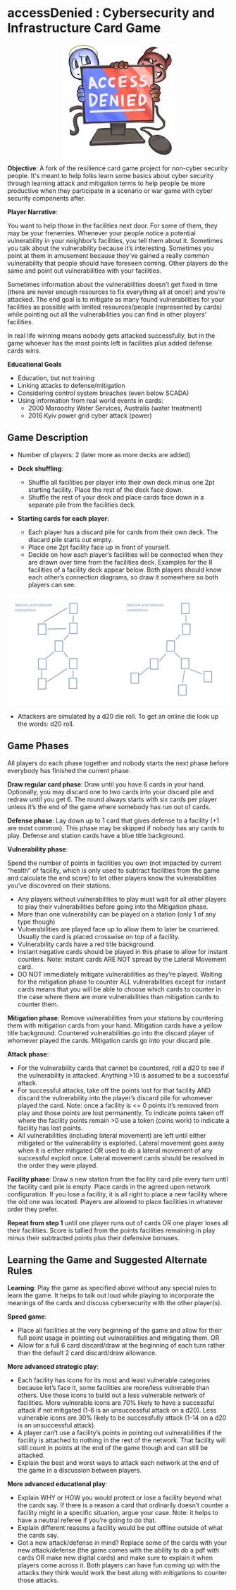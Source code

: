 # accessDenied : Cybersecurity and Infrastructure Card Game

<div style="text-align: center;"><img src="./images/accessDenied.jpg" alt="Main image of the accessDenied card game." width="256"></div>

**Objective**: A fork of the resilience card game project for non-cyber security people. It's meant to help folks learn some basics about cyber security through learning attack and mitigation terms to help people be more productive when they participate in a scenario or war game with cyber security components after.

**Player Narrative**:

You want to help those in the facilities next door. For some of them, they may be your frenemies. Whenever your people notice a potential vulnerability in your neighbor’s facilities, you tell them about it. Sometimes you talk about the vulnerability because it’s interesting. Sometimes you point at them in amusement because they’ve gained a really common vulnerability that people should have foreseen coming.
Other players do the same and point out vulnerabilities with your facilities. 

Sometimes information about the vulnerabilities doesn’t get fixed in time (there are never enough resources to fix everything all at once!) and you’re attacked. The end goal is to mitigate as many found vulnerabilities for your facilities as possible with limited resources/people (represented by cards) while pointing out all the vulnerabilities you can find in other players’ facilities.

In real life winning means nobody gets attacked successfully, but in the game whoever has the most points left in facilities plus added defense cards wins.

**Educational Goals**

- Education, but not training
- Linking attacks to defense/mitigation
- Considering control system breaches (even below SCADA)
- Using information from real world events in cards:
  - 2000 Maroochy Water Services, Australia (water treatment)
  - 2016 Kyiv power grid cyber attack (power)

## Game Description
  - Number of players: 2 (later more as more decks are added)
  - **Deck shuffling**:
    - Shuffle all facilities per player into their own deck minus one 2pt starting facility. Place the rest of the deck face down.
    - Shuffle the rest of your deck and place cards face down in a separate pile from the facilities deck.
  
  - **Starting cards for each player**:
    - Each player has a discard pile for cards from their own deck. The discard pile starts out empty.
    - Place one 2pt facility face up in front of yourself.
    - Decide on how each player’s facilities will be connected when they are drawn over time from the facilities deck. Examples for the 8 facilities of a facility deck appear below. Both players should know each other’s connection diagrams, so draw it somewhere so both players can see.

<div style="text-align: center;"><img src="./images/stationConnections1.png" alt="One way stations may be connected." width="250">    <img src="./images/stationConnections2.png" alt="A second way stations may be connected." width="250"></div>

  - Attackers are simulated by a d20 die roll. To get an online die look up the words: d20 roll.

## Game Phases

All players do each phase together and nobody starts the next phase before everybody has finished the current phase.

**Draw regular card phase**: Draw until you have 6 cards in your hand. Optionally, you may discard one to two cards into your discard pile and redraw until you get 6. The round always starts with six cards per player unless it’s the end of the game where somebody has run out of cards.

**Defense phase**: Lay down up to 1 card that gives defense to a facility (+1 are most common). This phase may be skipped if nobody has any cards to play. Defense and station cards have a blue title background.

**Vulnerability phase**:

Spend the number of points in facilities you own (not impacted by current “health” of facility, which is only used to subtract facilities from the game and calculate the end score) to let other players know the vulnerabilities you’ve discovered on their stations.

- Any players without vulnerabilities to play must wait for all other players to play their vulnerabilities before going into the Mitigation phase.
- More than one vulnerability can be played on a station (only 1 of any type though)
- Vulnerabilities are played face up to allow them to later be countered. Usually the card is placed crosswise on top of a facility.
- Vulnerability cards have a red title background.
- Instant negative cards should be played in this phase to allow for instant counters. Note: instant cards ARE NOT spread by the Lateral Movement card.
- DO NOT immediately mitigate vulnerabilities as they’re played. Waiting for the mitigation phase to counter ALL vulnerabilities except for instant cards means that you will be able to choose which cards to counter in the case where there are more vulnerabilities than mitigation cards to counter them.

**Mitigation phase**: Remove vulnerabilities from your stations by countering them with mitigation cards from your hand. Mitigation cards have a yellow title background. Countered vulnerabilities go into the discard player of whomever played the cards. Mitigation cards go into your discard pile.

**Attack phase**:

- For the vulnerability cards that cannot be countered, roll a d20 to see if the vulnerability is attacked. Anything >10 is assumed to be a successful attack.
- For successful attacks, take off the points lost for that facility AND discard the vulnerability into the player’s discard pile for whomever played the card. Note: once a facility is <= 0 points it’s removed from play and those points are lost permanently. To indicate points taken off where the facility points remain >0 use a token (coins work) to indicate a facility has lost points.
- All vulnerabilities (including lateral movement) are left until either mitigated or the vulnerability is exploited. Lateral movement goes away when it is either mitigated OR used to do a lateral movement of any successful  exploit once. Lateral movement cards should be resolved in the order they were played.

**Facility phase**: Draw a new station from the facility card pile every turn until the facility card pile is empty. Place cards in the agreed upon network configuration. If you lose a facility, it is all right to place a new facility where the old one was located. Players are allowed to place facilities in whatever order they prefer.

**Repeat from step 1** until one player runs out of cards OR one player loses all their facilities. Score is tallied from the points facilities remaining in play minus their subtracted points plus their defensive bonuses.

## Learning the Game and Suggested Alternate Rules

**Learning**: Play the game as specified above without any special rules to learn the game. It helps to talk out loud while playing to incorporate the meanings of the cards and discuss cybersecurity with the other player(s).

**Speed game**:

- Place all facilities at the very beginning of the game and allow for their full point usage in pointing out vulnerabilities and mitigating them.
OR
- Allow for a full 6 card discard/draw at the beginning of each turn rather than the default 2 card discard/draw allowance.

**More advanced strategic play**:

- Each facility has icons for its most and least vulnerable categories because let’s face it, some facilities are more/less vulnerable than others. Use those icons to build out a less vulnerable network of facilities. More vulnerable icons are 70% likely to have a successful attack if not mitigated (1-6 is an unsuccessful attack on a d20). Less vulnerable icons are 30% likely to be successfully attack (1-14 on a d20 is an unsuccessful attack).
- A player can’t use a facility’s points in pointing out vulnerabilities if the facility is attached to nothing in the rest of the network. That facility will still count in points at the end of the game though and can still be attacked.
- Explain the best and worst ways to attack each network at the end of the game in a discussion between players.

**More advanced educational play**:

- Explain WHY or HOW you would protect or lose a facility beyond what the cards say. If there is a reason a card that ordinarily doesn’t counter a facility might in a specific situation, argue your case. Note: it helps to have a neutral referee if you’re going to do that.
- Explain different reasons a facility would be put offline outside of what the cards say.
- Got a new attack/defense in mind? Replace some of the cards with your new attack/defense (the game comes with the ability to do a pdf with cards OR make new digital cards) and make sure to explain it when players come across it. Both players can have fun coming up with the attacks they think would work the best along with mitigations to counter those attacks.

